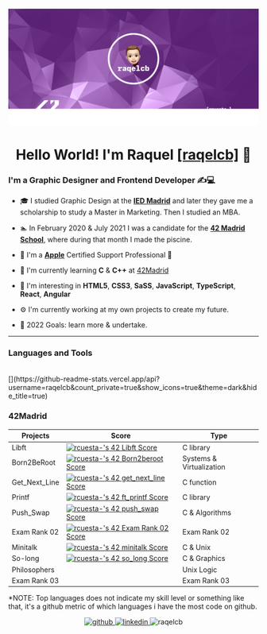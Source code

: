 <p align="center">
    <img src="images/raqelcb_Cover.png" alt="raqelcb_Cover">
</p>

<div align="center"> 
	<h1>Hello World! I'm Raquel <a href="http://rcbdesigner.com">[raqelcb]</a> 👋 
</div>  

### I'm a Graphic Designer and Frontend Developer ✍️💻

- 🎓 I studied Graphic Design at the [**IED Madrid**](https://iedmadrid.com) and later they gave me a scholarship to study a Master in Marketing. Then I studied an MBA.
- 🏊‍ In February 2020 & July 2021 I was a candidate for the [**42 Madrid School**](https://www.42madrid.com/en/), where during that month I made the piscine.
- 🍏 I'm a [**Apple**](https://apple.com) Certified Support Professional 

- 🌱 I'm currently learning **C** & **C++** at [42Madrid](https://www.42madrid.com/en/)
- 🧠 I'm interesting in **HTML5**, **CSS3**, **SaSS**, **JavaScript**, **TypeScript**, **React**, **Angular**
- ⚙️ I'm currently working at my own projects to create my future.
- 🚀 2022 Goals: learn more & undertake.
---
### Languages and Tools

<br>
[](https://github-readme-stats.vercel.app/api?username=raqelcb&count_private=true&show_icons=true&theme=dark&hide_title=true)

<!--[Raqelcb's github stats](https://github-readme-stats.vercel.app/api?username=raqelcb&show_icons=true&count_private=true)-->
<!--<div align="center"><img src="https://badge42.vercel.app/api/v2/cl2hcosph023109mprtoo9c0w/stats?cursusId=21&coalitionId=66"/></div>-->
	


### 42Madrid

|   Projects	|  Score	| Type |
|---	|---	|--- |
| Libft |[![rcuesta-'s 42 Libft Score](https://badge42.vercel.app/api/v2/cl2hcosph023109mprtoo9c0w/project/2266655)](https://github.com/raqelcb) | C library |
| Born2BeRoot | [![rcuesta-'s 42 Born2beroot Score](https://badge42.vercel.app/api/v2/cl2hcosph023109mprtoo9c0w/project/2311141)](https://github.com/raqelcb) | Systems & Virtualization |
| Get_Next_Line	| [![rcuesta-'s 42 get_next_line Score](https://badge42.vercel.app/api/v2/cl2hcosph023109mprtoo9c0w/project/2345283)](https://github.com/raqelcb) | C function |
| Printf	| [![rcuesta-'s 42 ft_printf Score](https://badge42.vercel.app/api/v2/cl2hcosph023109mprtoo9c0w/project/2350172)](https://github.com/raqelcb) | C library |
| Push_Swap	| [![rcuesta-'s 42 push_swap Score](https://badge42.vercel.app/api/v2/cl2hcosph023109mprtoo9c0w/project/2382126)](https://github.com/raqelcb) | C & Algorithms |
| Exam Rank 02  | [![rcuesta-'s 42 Exam Rank 02 Score](https://badge42.vercel.app/api/v2/cl2hcosph023109mprtoo9c0w/project/2382128)](https://github.com/raqelcb) | Exam Rank 02
| Minitalk	| [![rcuesta-'s 42 minitalk Score](https://badge42.vercel.app/api/v2/cl2hcosph023109mprtoo9c0w/project/2450408)](https://github.com/raqelcb) | C & Unix |
| So-long	| [![rcuesta-'s 42 so_long Score](https://badge42.vercel.app/api/v2/cl2hcosph023109mprtoo9c0w/project/2465519)](https://github.com/raqelcb) | C & Graphics |
| Philosophers	|  | Unix Logic |
| Exam Rank 03	| | Exam Rank 03 |


*NOTE: Top languages does not indicate my skill level or something like that, it's a github metric of which languages i have the most code on github.

<div align="center">
	<a href="https://github.com/raqelcb" target="_blank">
	<img src=https://img.shields.io/badge/github-%2324292e.svg?&style=for-the-badge&logo=github&logoColor=white alt=github style="margin-bottom: 5px;" />
</a>
	<a href="https://linkedin.com/in/rcbdesigner" target="_blank">
	<img src=https://img.shields.io/badge/linkedin-%231E77B5.svg?&style=for-the-badge&logo=linkedin&logoColor=white alt=linkedin style="margin-bottom: 5px;" />
</a>
	<img src="https://komarev.com/ghpvc/?username=raqelcb&label=Profile%20views&color=fa8333&style=flat" alt="raqelcb" />
</div>
